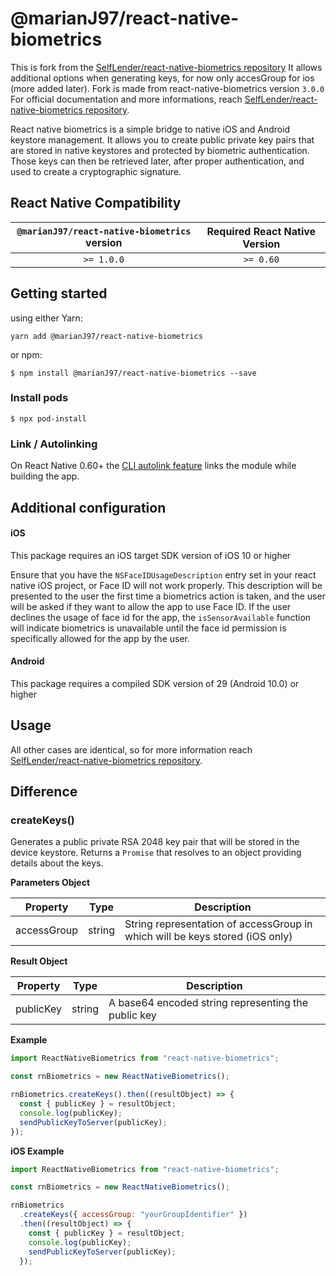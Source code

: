 # @marianJ97/react-native-biometrics

This is fork from the [SelfLender/react-native-biometrics repository](https://github.com/SelfLender/react-native-biometrics/tree/master)
It allows additional options when generating keys, for now only accesGroup for ios (more added later).
Fork is made from react-native-biometrics version `3.0.0`
For official documentation and more informations, reach [SelfLender/react-native-biometrics repository](https://github.com/SelfLender/react-native-biometrics/tree/master).

React native biometrics is a simple bridge to native iOS and Android keystore management. It allows you to create public private key pairs that are stored in native keystores and protected by biometric authentication. Those keys can then be retrieved later, after proper authentication, and used to create a cryptographic signature.

## React Native Compatibility

| `@marianJ97/react-native-biometrics` version | Required React Native Version |
| :------------------------------------------: | :---------------------------: |
|                  `>= 1.0.0`                  |           `>= 0.60`           |

## Getting started

using either Yarn:

`yarn add @marianJ97/react-native-biometrics`

or npm:

`$ npm install @marianJ97/react-native-biometrics --save`

### Install pods

`$ npx pod-install`

### Link / Autolinking

On React Native 0.60+ the [CLI autolink feature](https://github.com/react-native-community/cli/blob/master/docs/autolinking.md) links the module while building the app.

## Additional configuration

#### iOS

This package requires an iOS target SDK version of iOS 10 or higher

Ensure that you have the `NSFaceIDUsageDescription` entry set in your react native iOS project, or Face ID will not work properly. This description will be presented to the user the first time a biometrics action is taken, and the user will be asked if they want to allow the app to use Face ID. If the user declines the usage of face id for the app, the `isSensorAvailable` function will indicate biometrics is unavailable until the face id permission is specifically allowed for the app by the user.

#### Android

This package requires a compiled SDK version of 29 (Android 10.0) or higher

## Usage

All other cases are identical, so for more information reach [SelfLender/react-native-biometrics repository](https://github.com/SelfLender/react-native-biometrics/tree/master).

## Difference

### createKeys()

Generates a public private RSA 2048 key pair that will be stored in the device keystore. Returns a `Promise` that resolves to an object providing details about the keys.

**Parameters Object**

| Property    | Type   | Description                                                                  |
| ----------- | ------ | ---------------------------------------------------------------------------- |
| accessGroup | string | String representation of accessGroup in which will be keys stored (iOS only) |

**Result Object**

| Property  | Type   | Description                                         |
| --------- | ------ | --------------------------------------------------- |
| publicKey | string | A base64 encoded string representing the public key |

**Example**

```js
import ReactNativeBiometrics from "react-native-biometrics";

const rnBiometrics = new ReactNativeBiometrics();

rnBiometrics.createKeys().then((resultObject) => {
  const { publicKey } = resultObject;
  console.log(publicKey);
  sendPublicKeyToServer(publicKey);
});
```

**iOS Example**

```js
import ReactNativeBiometrics from "react-native-biometrics";

const rnBiometrics = new ReactNativeBiometrics();

rnBiometrics
  .createKeys({ accessGroup: "yourGroupIdentifier" })
  .then((resultObject) => {
    const { publicKey } = resultObject;
    console.log(publicKey);
    sendPublicKeyToServer(publicKey);
  });
```
